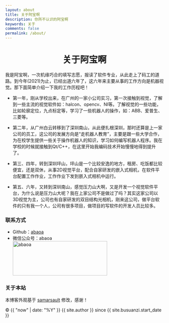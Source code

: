 ```yaml
---
layout: about
title: 关于阿宝啊
description: 你所不认识的阿宝啊
keywords: 关于
comments: false
permalink: /about/
---
```


# <center> 关于阿宝啊 </center>
我是阿宝啊，一次机缘巧合的填写志愿，报读了软件专业，从此走上了码工的道路。到今年(2021)为止，已经出道六年了，这六年来主要从事的工作方向是机器视觉。那下面简单介绍一下我的工作历程吧！

* 第一年，刚从学校出来，在广州的一家小公司实习，第一次接触到视觉，了解到一些主流的视觉软件如：halcon、opencv、NI等。了解视觉的一些功能，比如轮廓定位，九点标定等，学习了一些机器人的操作，如：ABB、爱普生、三菱等。

* 第二年，从广州白云转移到了深圳南山，从此便扎根深圳，那时还算是上一家公司的员工，这公司的发展方向是“走机器人教育”，主要是跟一些大学合作，为在校学生提供一些关于操作机器人的知识，学习如何编写机器人程序。我在学校的时候就接触到Qt/C++，在这里开始我编码技术开始慢慢地得到提升了。

* 第三、四年，转到深圳坪山，坪山是一个比较安逸的地方，租房、吃饭都比较便宜，还是双休，从事2D视觉平台，配合自家研发的嵌入式相机，在软件平台配置工作作业，工作作业下发到嵌入式相机中运行。

* 第五、六年，又转到深圳南山，感觉压力山大啊，又是开发一个视觉软件平台，为什么说是压力山大呢？我在上家公司不是做过了吗？其实这家公司以3D视觉为主，公司也有自家研发的双目结构光相机，刚来这公司，做平台软件的只有我一个人，公司有很多项目，做项目的写软件的开发人员比较多。


### 联系方式

<ul>
<li>Github：<a href="https://github.com/abaoa" target="_blank">abaoa</a></li>
<li>
微信公众号：abaoa <br />
<img style="height:109px;width:300px;" src="{{ assets_base_url }}/assets/wc_qrcode.png" alt="abaoa" />
</li>
</ul>

### 关于本站

本博客外观基于 [samarsault](https://github.com/samarsault) 修改，感谢！

<div>
  <span id="busuanzi_container_site_pv" style="margin-right:15px;display:none;">
    本站访问量：<span id="busuanzi_value_site_pv"></span> 次
  </span>
  <span id="busuanzi_container_site_uv" style="margin-right:15px;display:none;">
    本站访客数：<span id="busuanzi_value_site_uv"></span> 人
  </span>
  <span id="busuanzi_container_page_pv" style="margin-right:15px;display:none;">
    本页访问量：<span id="busuanzi_value_page_pv"></span> 次
  </span>
</div>

<p>&copy;
{{ "now" | date: "%Y" }} {{ site.author }} since {{ site.busuanzi.start_date }}</p>